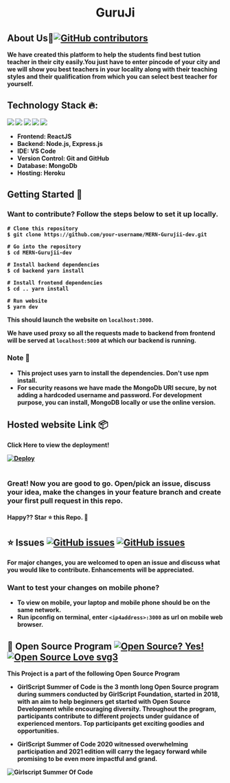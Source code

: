 <b><h1 align=center> GuruJi </h1></b>

## <strong>About Us🚩[![GitHub contributors](https://img.shields.io/github/contributors/Namanl2001/MERN-Gurujii-dev.svg)](https://github.com/Namanl2001/MERN-Gurujii-dev/graphs/contributors/)
We have created this platform to help the students find best tution teacher in their city easily.You just have to enter pincode of your city and we will show you best teachers in your locality along with their teaching styles and their qualification from which you can select best teacher for yourself.

## <strong>Technology Stack 🔥:

<img src ="https://img.shields.io/badge/MongoDB-%234ea94b.svg?&style=for-the-badge&logo=mongodb&logoColor=white"/> <img src="https://img.shields.io/badge/express.js%20-%23404d59.svg?&style=for-the-badge"/> <img src="https://img.shields.io/badge/reactjs%20-61DAFB.svg?&style=for-the-badge&logo=react&logoColor=blue"/> <img src="https://img.shields.io/badge/Node.js-%234ea94b.svg?&style=for-the-badge&logo=node.js&logoColor=white"> <img src="https://img.shields.io/badge/git%20-%23121011.svg?&style=for-the-badge&logo=git&logoColor=white&logoWidth=20">

- **Frontend**: ReactJS
- **Backend**: Node.js, Express.js
- **IDE**: VS Code
- **Version Control**: Git and GitHub
- **Database**: MongoDb
- **Hosting**: Heroku

## <strong>Getting Started 🚀 
### Want to contribute? Follow the steps below to set it up locally.

```
# Clone this repository
$ git clone https://github.com/your-username/MERN-Gurujii-dev.git

# Go into the repository
$ cd MERN-Gurujii-dev

# Install backend dependencies
$ cd backend yarn install

# Install frontend dependencies
$ cd .. yarn install

# Run website
$ yarn dev
```
This should launch the website on `localhost:3000`.

We have used proxy so all the requests made to backend from frontend will be served at
`localhost:5000` at which our backend is running.

### <strong>Note 👀
- This project uses yarn to install the dependencies. Don't use npm install.
- For security reasons we have made the MongoDb URI secure, by not adding a hardcoded username and password. For development purpose, you can install, MongoDB locally or use the  online version.

## <strong>Hosted website Link 📦 

Click Here to view the deployment!
 
[![Deploy](https://www.herokucdn.com/deploy/button.svg)](https://guru-jii.herokuapp.com/)
<br>
<br>

### Great! Now you are good to go. Open/pick an issue, discuss your idea, make the changes in your feature branch and create your first pull request in this repo.

#### Happy?? Star ⭐ this Repo. 🤩

## ⭐<strong> Issues [![GitHub issues](https://img.shields.io/github/issues/Namanl2001/MERN-Gurujii-dev.svg)](https://github.com/Namanl2001/MERN-Gurujii-dev/issues) [![GitHub issues](https://img.shields.io/github/issues-closed/Namanl2001/MERN-Gurujii-dev.svg)](https://github.com/Namanl2001/MERN-Gurujii-dev/issues?q=is%3Aissue+is%3Aclosed)
For major changes, you are welcomed to open an issue and discuss what you would like to contribute. Enhancements will be appreciated.

### Want to test your changes on mobile phone?

- To view on mobile, your laptop and mobile phone should be on the same network.
- Run ipconfig on terminal, enter `<ip4address>:3000` as url on mobile web browser. 

## 📢 <strong>Open Source Program [![Open Source? Yes!](https://badgen.net/badge/Open%20Source%20%3F/Yes%21/blue?icon=github)](https://github.com/Namanl2001/)  [![Open Source Love svg3](https://badges.frapsoft.com/os/v3/open-source.svg?v=103)](https://github.com/Namanl2001/)

This Project is a part of the following Open Source Program

- GirlScript Summer of Code is the 3 month long Open Source program during summers conducted by GirlScript Foundation, started in 2018, with an aim to help beginners get started with Open Source Development while encouraging diversity. Throughout the program, participants contribute to different projects under guidance of experienced mentors. Top participants get exciting goodies and opportunities.

- GirlScript Summer of Code 2020 witnessed overwhelming participation and 2021 edition will carry the legacy forward while promising to be even more impactful and grand.

<img src ="https://miro.medium.com/max/3000/1*CKaCnG11p5i0KiQyaoyBvg.png" alt ="Girlscript Summer Of Code"></img>